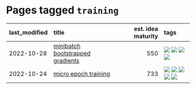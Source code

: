 # Pages tagged `training`

|last_modified|title|est. idea maturity|tags
|:---|:---|---:|:---|
|2022-10-28|[minibatch bootstrapped gradients](../minibatch-bootstrapped-gradients.md)|550|[![](https://img.shields.io/badge/tag-experimental-d5f6c6)](../tags/experimental.md) [![](https://img.shields.io/badge/tag-optimization-aa21fc)](../tags/optimization.md) [![](https://img.shields.io/badge/tag-training-869bd0)](../tags/training.md) [![](https://img.shields.io/badge/tag-wip-5d9a82)](../tags/wip.md)|
|2022-10-24|[micro epoch training](../micro-epoch.md)|733|[![](https://img.shields.io/badge/tag-augmentation-8e95e2)](../tags/augmentation.md) [![](https://img.shields.io/badge/tag-dataset-53417a)](../tags/dataset.md) [![](https://img.shields.io/badge/tag-heuristics-be4650)](../tags/heuristics.md) [![](https://img.shields.io/badge/tag-tooling-12eec5)](../tags/tooling.md) [![](https://img.shields.io/badge/tag-training-869bd0)](../tags/training.md)|